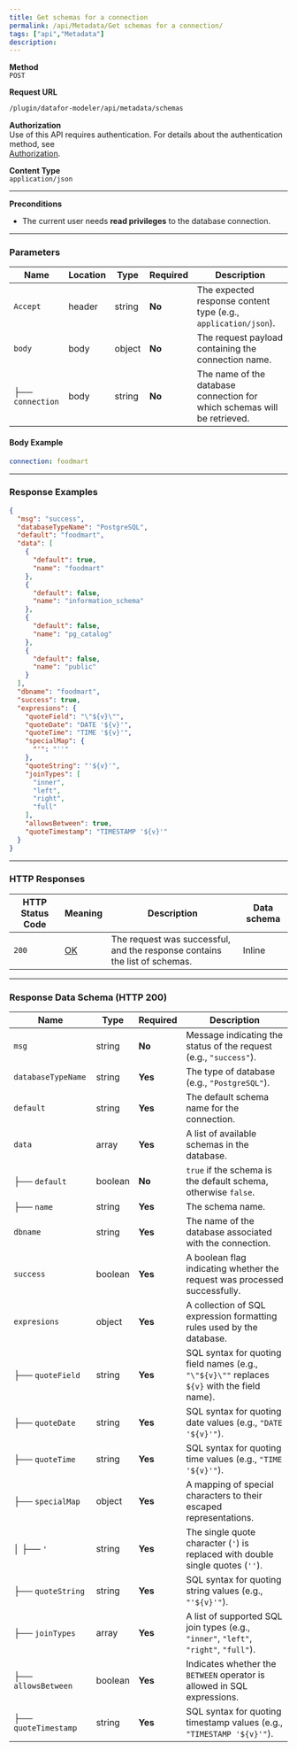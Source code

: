 ```yaml
---
title: Get schemas for a connection
permalink: /api/Metadata/Get schemas for a connection/
tags: ["api","Metadata"]
description: 
---
```


**Method**  
`POST`

**Request URL**
```html
/plugin/datafor-modeler/api/metadata/schemas
```

**Authorization**  
Use of this API requires authentication. For details about the authentication method, see  
[Authorization](/api/index/#_5-authentication-security).

**Content Type**  
`application/json`

---

**Preconditions**
- The current user needs **read privileges** to the database connection.

---

### **Parameters**

| Name          | Location | Type   | Required | Description |
|--------------|----------|--------|----------|-------------|
| `Accept`     | header   | string | **No**   | The expected response content type (e.g., `application/json`). |
| `body`       | body     | object | **No**   | The request payload containing the connection name. |
| ├── `connection` | body | string | **No**   | The name of the database connection for which schemas will be retrieved. |

#### **Body Example**
```yaml
connection: foodmart
```

---

### **Response Examples**

```json
{
  "msg": "success",
  "databaseTypeName": "PostgreSQL",
  "default": "foodmart",
  "data": [
    {
      "default": true,
      "name": "foodmart"
    },
    {
      "default": false,
      "name": "information_schema"
    },
    {
      "default": false,
      "name": "pg_catalog"
    },
    {
      "default": false,
      "name": "public"
    }
  ],
  "dbname": "foodmart",
  "success": true,
  "expresions": {
    "quoteField": "\"${v}\"",
    "quoteDate": "DATE '${v}'",
    "quoteTime": "TIME '${v}'",
    "specialMap": {
      "'": "''"
    },
    "quoteString": "'${v}'",
    "joinTypes": [
      "inner",
      "left",
      "right",
      "full"
    ],
    "allowsBetween": true,
    "quoteTimestamp": "TIMESTAMP '${v}'"
  }
}
```

---

### **HTTP Responses**

| HTTP Status Code | Meaning | Description | Data schema |
|------------------|---------|-------------|-------------|
| `200`           | [OK](https://tools.ietf.org/html/rfc7231#section-6.3.1) | The request was successful, and the response contains the list of schemas. | Inline |

---

### **Response Data Schema (HTTP 200)**

| Name      | Type     | Required | Description |
|-----------|---------|----------|-------------|
| `msg`     | string  | **No**   | Message indicating the status of the request (e.g., `"success"`). |
| `databaseTypeName` | string | **Yes**  | The type of database (e.g., `"PostgreSQL"`). |
| `default` | string  | **Yes**  | The default schema name for the connection. |
| `data`    | array   | **Yes**  | A list of available schemas in the database. |
| ├── `default` | boolean | **No** | `true` if the schema is the default schema, otherwise `false`. |
| ├── `name` | string | **Yes** | The schema name. |
| `dbname`  | string  | **Yes**  | The name of the database associated with the connection. |
| `success` | boolean | **Yes**  | A boolean flag indicating whether the request was processed successfully. |
| `expresions` | object | **Yes** | A collection of SQL expression formatting rules used by the database. |
| ├── `quoteField` | string | **Yes** | SQL syntax for quoting field names (e.g., `"\"${v}\""` replaces `${v}` with the field name). |
| ├── `quoteDate` | string | **Yes** | SQL syntax for quoting date values (e.g., `"DATE '${v}'"`). |
| ├── `quoteTime` | string | **Yes** | SQL syntax for quoting time values (e.g., `"TIME '${v}'"`). |
| ├── `specialMap` | object | **Yes** | A mapping of special characters to their escaped representations. |
| │   ├── `'` | string | **Yes** | The single quote character (`'`) is replaced with double single quotes (`''`). |
| ├── `quoteString` | string | **Yes** | SQL syntax for quoting string values (e.g., `"'${v}'"`). |
| ├── `joinTypes` | array | **Yes** | A list of supported SQL join types (e.g., `"inner"`, `"left"`, `"right"`, `"full"`). |
| ├── `allowsBetween` | boolean | **Yes** | Indicates whether the `BETWEEN` operator is allowed in SQL expressions. |
| ├── `quoteTimestamp` | string | **Yes** | SQL syntax for quoting timestamp values (e.g., `"TIMESTAMP '${v}'"`). |